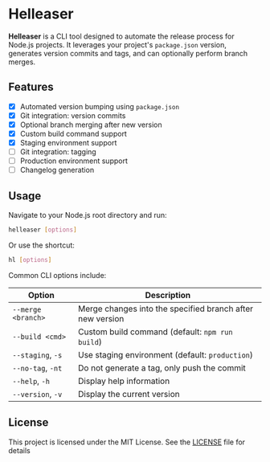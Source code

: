 # Helleaser

**Helleaser** is a CLI tool designed to automate the release process for Node.js projects. It leverages your project's `package.json` version, generates version commits and tags, and can optionally perform branch merges.

## Features

- [x] Automated version bumping using `package.json`
- [x] Git integration: version commits
- [x] Optional branch merging after new version
- [x] Custom build command support
- [x] Staging environment support
- [ ] Git integration: tagging
- [ ] Production environment support
- [ ] Changelog generation

## Usage

Navigate to your Node.js root directory and run:

```bash
helleaser [options]
```

Or use the shortcut:

```bash
hl [options]
```

Common CLI options include:

| Option             | Description                                               |
| ------------------ | --------------------------------------------------------- |
| `--merge <branch>` | Merge changes into the specified branch after new version |
| `--build <cmd>`    | Custom build command (default: `npm run build`)           |
| `--staging`, `-s`  | Use staging environment (default: `production`)           |
| `--no-tag`, `-nt`  | Do not generate a tag, only push the commit               |
| `--help`, `-h`     | Display help information                                  |
| `--version`, `-v`  | Display the current version                               |

## License

This project is licensed under the MIT License. See the [LICENSE](LICENSE) file for details
